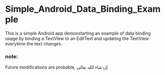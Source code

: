 # Simple_Android_Data_Binding_Example
This is a simple Android app demonstarting an example of data binding usage by binding a TextView to an EditText and updating the TextView everytime the text changes.


### note:
Future modifications are probable, إن شاء الله تعالى
